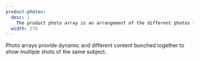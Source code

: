 ```yaml
---
product-photos:
  desc: |
    The product photo array is an arrangement of the different photos for each product.
  width: 576
---
```

Photo arrays provide dynamic and different content bunched together to show  multiple shots of the same subject.
